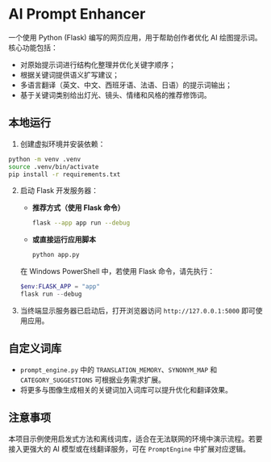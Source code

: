 # AI Prompt Enhancer

一个使用 Python (Flask) 编写的网页应用，用于帮助创作者优化 AI 绘图提示词。核心功能包括：

- 对原始提示词进行结构化整理并优化关键字顺序；
- 根据关键词提供语义扩写建议；
- 多语言翻译（英文、中文、西班牙语、法语、日语）的提示词输出；
- 基于关键词类别给出灯光、镜头、情绪和风格的推荐修饰词。

## 本地运行

1. 创建虚拟环境并安装依赖：

```bash
python -m venv .venv
source .venv/bin/activate
pip install -r requirements.txt
```

2. 启动 Flask 开发服务器：

   - **推荐方式（使用 Flask 命令）**

     ```bash
     flask --app app run --debug
     ```

   - **或直接运行应用脚本**

     ```bash
     python app.py
     ```

   在 Windows PowerShell 中，若使用 Flask 命令，请先执行：

   ```powershell
   $env:FLASK_APP = "app"
   flask run --debug
   ```

3. 当终端显示服务器已启动后，打开浏览器访问 `http://127.0.0.1:5000` 即可使用应用。

## 自定义词库

- `prompt_engine.py` 中的 `TRANSLATION_MEMORY`、`SYNONYM_MAP` 和 `CATEGORY_SUGGESTIONS` 可根据业务需求扩展。
- 将更多与图像生成相关的关键词加入词库可以提升优化和翻译效果。

## 注意事项

本项目示例使用启发式方法和离线词库，适合在无法联网的环境中演示流程。若要接入更强大的 AI 模型或在线翻译服务，可在 `PromptEngine` 中扩展对应逻辑。
